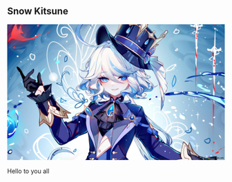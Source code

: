 ## Snow Kitsune 

<img src = "./images/furina_image.jpg" class = "medium-image" alt = "This is my favourite character">
<style>
    .medium-image {
        width = 300px;
        height = auto;
    }
</style>

<p> Hello to you all </p>
